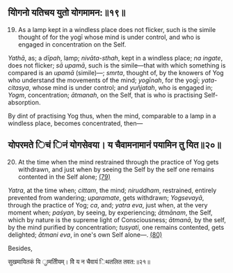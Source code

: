 ## योिगनो यतिचय युतो योगमामन:॥१९॥

19. As a lamp kept in a windless place does not flicker, such is the simile thought of for the yogī whose mind is under control, and who is engaged in concentration on the Self.

*Yathā*, as; a *dīpah*, lamp; *nivāta-sthah*, kept in a windless place; *na ingate*, does not flicker; *sā upamā*, such is the simile—that with which something is compared is an *upamā* (simile)—; *smrta*, thought of, by the knowers of Yog who understand the movements of the mind; *yogīnah*, for the yogī; *yata-citasya*, whose mind is under control; and *yuñjatah*, who is engaged in; *Yogm*, concentration; *ātmanah*, on the Self, that is who is practising Self-absorption.

By dint of practising Yog thus, when the mind, comparable to a lamp in a windless place, becomes concentrated, then—

## योपरमते िचं िनं योगसेवया। य चैवामनामानं पयामिन तु यित॥२०॥

20. At the time when the mind restrained through the practice of Yog gets withdrawn, and just when by seeing the Self by the self one remains contented in the Self alone; [\(79\)](#page--1-0)

*Yatra*, at the time when; *cittam*, the mind; *niruddham*, restrained, entirely prevented from wandering; *uparamate*, gets withdrawn; *Yogsevayā*, through the practice of Yog; *ca*, and; *yatra eva*, just when, at the very moment when; *paśyan*, by seeing, by experiencing; *ātmānam*, the Self, which by nature is the supreme light of Consciousness; *ātmanā*, by the self, by the mind purified by concentration; *tusyati*, one remains contented, gets delighted; *ātmani eva*, in one's own Self alone—. [\(80\)](#page--1-1)

Besides,

सुखमायितकं यि ुामतीियम्। वेि य न चैवायं िथतलित तवत:॥२१॥